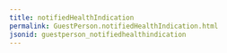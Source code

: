 ```yaml
---
title: notifiedHealthIndication
permalink: GuestPerson.notifiedHealthIndication.html
jsonid: guestperson_notifiedhealthindication
---
```


